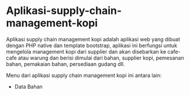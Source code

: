 # Aplikasi-supply-chain-management-kopi

Aplikasi supply chain management kopi adalah aplikasi web yang dibuat dengan PHP native dan template bootstrap, 
aplikasi ini berfungsi untuk mengelola management kopi dari supplier dan akan disebarkan ke cafe-cafe atau warung dan berisi 
dimulai dari bahan, supplier kopi, pemesanan bahan, pemakaian bahan, persediaan gudang dll.

Menu dari aplikasi supply chain management kopi ini antara lain:
- Data Bahan
  
